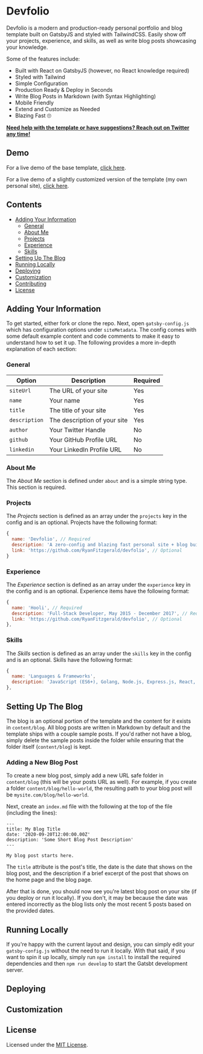 # Devfolio

Devfolio is a modern and production-ready personal portfolio and blog template built on GatsbyJS and styled with TailwindCSS. Easily show off your projects, experience, and skills, as well as write blog posts showcasing your knowledge.

Some of the features include:

- Built with React on GatsbyJS (however, no React knowledge required)
- Styled with Tailwind
- Simple Configuration
- Production Ready & Deploy in Seconds
- Write Blog Posts in Markdown (with Syntax Highlighting)
- Mobile Friendly
- Extend and Customize as Needed
- Blazing Fast 🙄

**[Need help with the template or have suggestions? Reach out on Twitter any time!](https://twitter.com/rfitzio)**

## Demo

For a live demo of the base template, [click here](https://elastic-meninsky-aa7c74.netlify.app/).

For a live demo of a slightly customized version of the template (my own personal site), [click here](https://rfitz.io).

## Contents

- [Adding Your Information](#adding-your-information)
  - [General](#general)
  - [About Me](#about-me)
  - [Projects](#projects)
  - [Experience](#experience)
  - [Skills](#skills)
- [Setting Up The Blog](#setting-up-the-blog)
- [Running Locally](#running-locally)
- [Deploying](#deploying)
- [Customization](#customization)
- [Contributing](#contributing)
- [License](#license)

## Adding Your Information

To get started, either fork or clone the repo. Next, open `gatsby-config.js` which has configuration options under `siteMetadata`. The config comes with some default example content and code comments to make it easy to understand how to set it up. The following provides a more in-depth explanation of each section:

### General

| Option | Description | Required |
| ------ | ----------- | -------- |
| `siteUrl` | The URL of your site | Yes |
| `name` | Your name | Yes |
| `title` | The title of your site | Yes |
| `description` | The description of your site | Yes |
| `author` | Your Twitter Handle | No |
| `github` | Your GitHub Profile URL | No |
| `linkedin` | Your LinkedIn Profile URL | No |

### About Me

The _About Me_ section is defined under `about` and is a simple string type. This section is required.

### Projects

The _Projects_ section is defined as an array under the `projects` key in the config and is an optional. Projects have the following format:

```js
{
  name: 'Devfolio', // Required
  description: 'A zero-config and blazing fast personal site + blog built with GatsbyJs and TailwindCSS', // Required
  link: 'https://github.com/RyanFitzgerald/devfolio', // Optional
}
```

### Experience

The _Experience_ section is defined as an array under the `experience` key in the config and is an optional. Experience items have the following format:

```js
{
  name: 'Hooli', // Required
  description: 'Full-Stack Developer, May 2015 - December 2017', // Required
  link: 'https://github.com/RyanFitzgerald/devfolio', // Optional
},
```

### Skills

The _Skills_ section is defined as an array under the `skills` key in the config and is an optional. Skills have the following format:

```js
{
  name: 'Languages & Frameworks',
  description: 'JavaScript (ES6+), Golang, Node.js, Express.js, React, Ruby on Rails, PHP',
},
```

## Setting Up The Blog

The blog is an optional portion of the template and the content for it exists in `content/blog`. All blog posts are written in Markdown by default and the template ships with a couple sample posts. If you'd rather not have a blog, simply delete the sample posts inside the folder while ensuring that the folder itself (`content/blog`) is kept.

### Adding a New Blog Post

To create a new blog post, simply add a new URL safe folder in `content/blog` (this will be your posts URL as well). For example, if you create a folder `content/blog/hello-world`, the resulting path to your blog post will be `mysite.com/blog/hello-world`.

Next, create an `index.md` file with the following at the top of the file (including the lines):

```
---
title: My Blog Title
date: '2020-09-20T12:00:00.00Z'
description: 'Some Short Blog Post Description'
---

My blog post starts here.
```

The `title` attribute is the post's title, the date is the date that shows on the blog post, and the description if a brief excerpt of the post that shows on the home page and the blog page.

After that is done, you should now see you're latest blog post on your site (if you deploy or run it locally). If you don't, it may be because the date was entered incorrectly as the blog lists only the most recent 5 posts based on the provided dates.

## Running Locally

If you're happy with the current layout and design, you can simply edit your `gatsby-config.js` without the need to run it locally. With that said, if you want to spin it up locally, simply run `npm install` to install the required dependencies and then `npm run develop` to start the Gatsbt development server.

## Deploying

## Customization

## License

Licensed under the [MIT License](https://github.com/RyanFitzgerald/devfolio/blob/master/LICENSE.md).
